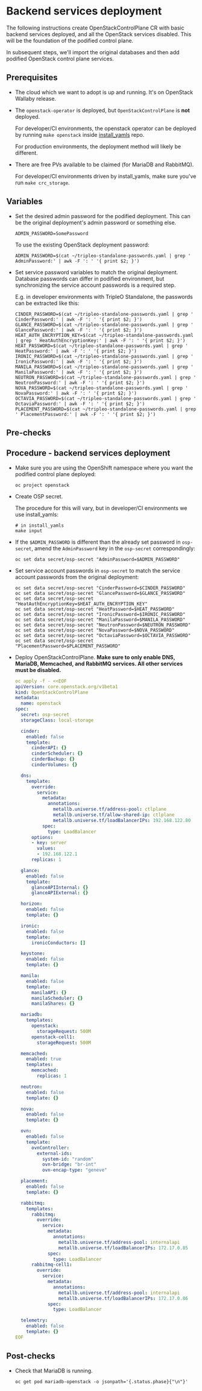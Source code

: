 # Backend services deployment

The following instructions create OpenStackControlPlane CR with basic
backend services deployed, and all the OpenStack services disabled.
This will be the foundation of the podified control plane.

In subsequent steps, we'll import the original databases and then add
podified OpenStack control plane services.

## Prerequisites

* The cloud which we want to adopt is up and running. It's on
  OpenStack Wallaby release.

* The `openstack-operator` is deployed, but `OpenStackControlPlane` is
  **not** deployed.

  For developer/CI environments, the openstack operator can be deployed
  by running `make openstack` inside
  [install_yamls](https://github.com/openstack-k8s-operators/install_yamls)
  repo.

  For production environments, the deployment method will likely be
  different.

* There are free PVs available to be claimed (for MariaDB and RabbitMQ).

  For developer/CI environments driven by install_yamls, make sure
  you've run `make crc_storage`.


## Variables

* Set the desired admin password for the podified deployment. This can
  be the original deployment's admin password or something else.

  ```
  ADMIN_PASSWORD=SomePassword
  ```

  To use the existing OpenStack deployment password:
  ```
  ADMIN_PASSWORD=$(cat ~/tripleo-standalone-passwords.yaml | grep ' AdminPassword:' | awk -F ': ' '{ print $2; }')
  ```

* Set service password variables to match the original deployment.
  Database passwords can differ in podified environment, but
  synchronizing the service account passwords is a required step.

  E.g. in developer environments with TripleO Standalone, the
  passwords can be extracted like this:

  ```
  CINDER_PASSWORD=$(cat ~/tripleo-standalone-passwords.yaml | grep ' CinderPassword:' | awk -F ': ' '{ print $2; }')
  GLANCE_PASSWORD=$(cat ~/tripleo-standalone-passwords.yaml | grep ' GlancePassword:' | awk -F ': ' '{ print $2; }')
  HEAT_AUTH_ENCRYPTION_KEY=$(cat ~/tripleo-standalone-passwords.yaml | grep ' HeatAuthEncryptionKey:' | awk -F ': ' '{ print $2; }')
  HEAT_PASSWORD=$(cat ~/tripleo-standalone-passwords.yaml | grep ' HeatPassword:' | awk -F ': ' '{ print $2; }')
  IRONIC_PASSWORD=$(cat ~/tripleo-standalone-passwords.yaml | grep ' IronicPassword:' | awk -F ': ' '{ print $2; }')
  MANILA_PASSWORD=$(cat ~/tripleo-standalone-passwords.yaml | grep ' ManilaPassword:' | awk -F ': ' '{ print $2; }')
  NEUTRON_PASSWORD=$(cat ~/tripleo-standalone-passwords.yaml | grep ' NeutronPassword:' | awk -F ': ' '{ print $2; }')
  NOVA_PASSWORD=$(cat ~/tripleo-standalone-passwords.yaml | grep ' NovaPassword:' | awk -F ': ' '{ print $2; }')
  OCTAVIA_PASSWORD=$(cat ~/tripleo-standalone-passwords.yaml | grep ' OctaviaPassword:' | awk -F ': ' '{ print $2; }')
  PLACEMENT_PASSWORD=$(cat ~/tripleo-standalone-passwords.yaml | grep ' PlacementPassword:' | awk -F ': ' '{ print $2; }')
  ```

## Pre-checks

## Procedure - backend services deployment

* Make sure you are using the OpenShift namespace where you want the
  podified control plane deployed:

  ```
  oc project openstack
  ```

* Create OSP secret.

  The procedure for this will vary, but in developer/CI environments
  we use install_yamls:

  ```
  # in install_yamls
  make input
  ```

* If the `$ADMIN_PASSWORD` is different than the already set password
  in `osp-secret`, amend the `AdminPassword` key in the `osp-secret`
  correspondingly:

  ```
  oc set data secret/osp-secret "AdminPassword=$ADMIN_PASSWORD"
  ```

* Set service account passwords in `osp-secret` to match the service
  account passwords from the original deployment:

  ```
  oc set data secret/osp-secret "CinderPassword=$CINDER_PASSWORD"
  oc set data secret/osp-secret "GlancePassword=$GLANCE_PASSWORD"
  oc set data secret/osp-secret "HeatAuthEncryptionKey=$HEAT_AUTH_ENCRYPTION_KEY"
  oc set data secret/osp-secret "HeatPassword=$HEAT_PASSWORD"
  oc set data secret/osp-secret "IronicPassword=$IRONIC_PASSWORD"
  oc set data secret/osp-secret "ManilaPassword=$MANILA_PASSWORD"
  oc set data secret/osp-secret "NeutronPassword=$NEUTRON_PASSWORD"
  oc set data secret/osp-secret "NovaPassword=$NOVA_PASSWORD"
  oc set data secret/osp-secret "OctaviaPassword=$OCTAVIA_PASSWORD"
  oc set data secret/osp-secret "PlacementPassword=$PLACEMENT_PASSWORD"
  ```

* Deploy OpenStackControlPlane. **Make sure to only enable DNS,
  MariaDB, Memcached, and RabbitMQ services. All other services must
  be disabled.**

  ```yaml
  oc apply -f - <<EOF
  apiVersion: core.openstack.org/v1beta1
  kind: OpenStackControlPlane
  metadata:
    name: openstack
  spec:
    secret: osp-secret
    storageClass: local-storage

    cinder:
      enabled: false
      template:
        cinderAPI: {}
        cinderScheduler: {}
        cinderBackup: {}
        cinderVolumes: {}

    dns:
      template:
        override:
          service:
            metadata:
              annotations:
                metallb.universe.tf/address-pool: ctlplane
                metallb.universe.tf/allow-shared-ip: ctlplane
                metallb.universe.tf/loadBalancerIPs: 192.168.122.80
            spec:
              type: LoadBalancer
        options:
        - key: server
          values:
          - 192.168.122.1
        replicas: 1

    glance:
      enabled: false
      template:
        glanceAPIInternal: {}
        glanceAPIExternal: {}

    horizon:
      enabled: false
      template: {}

    ironic:
      enabled: false
      template:
        ironicConductors: []

    keystone:
      enabled: false
      template: {}

    manila:
      enabled: false
      template:
        manilaAPI: {}
        manilaScheduler: {}
        manilaShares: {}

    mariadb:
      templates:
        openstack:
          storageRequest: 500M
        openstack-cell1:
          storageRequest: 500M

    memcached:
      enabled: true
      templates:
        memcached:
          replicas: 1

    neutron:
      enabled: false
      template: {}

    nova:
      enabled: false
      template: {}

    ovn:
      enabled: false
      template:
        ovnController:
          external-ids:
            system-id: "random"
            ovn-bridge: "br-int"
            ovn-encap-type: "geneve"

    placement:
      enabled: false
      template: {}

    rabbitmq:
      templates:
        rabbitmq:
          override:
            service:
              metadata:
                annotations:
                  metallb.universe.tf/address-pool: internalapi
                  metallb.universe.tf/loadBalancerIPs: 172.17.0.85
              spec:
                type: LoadBalancer
        rabbitmq-cell1:
          override:
            service:
              metadata:
                annotations:
                  metallb.universe.tf/address-pool: internalapi
                  metallb.universe.tf/loadBalancerIPs: 172.17.0.86
              spec:
                type: LoadBalancer

    telemetry:
      enabled: false
      template: {}
  EOF
  ```

## Post-checks

* Check that MariaDB is running.

  ```
  oc get pod mariadb-openstack -o jsonpath='{.status.phase}{"\n"}'
  ```
